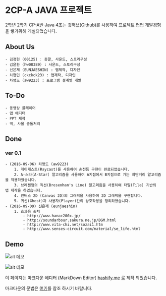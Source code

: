 # 2CP-A JAVA 프로젝트

2학년 2학기 CP-A반 Java 4조는 깃허브(Github)를 사용하여 프로젝트 협업 개발경험을 쌓기위해 개설되었습니다.

## About Us
    - 김정현 (00125) : 총괄, 사운드, 스토리구성
    - 김윤환 (hw00389) : 사운드, 스토리구성
    - 신은재 (EUNJAESHIN) : 맵제작, 디자인
    - 차현민 (ckckck23) : 맵제작, 디자인
    - 차명도 (aw9223) : 프로그램 설계및 개발

## To-Do
    - 동영상 플레이어
    - 맵 에디터
    - PPT 제작
    - 벽, 사물 충돌처리

## Done
### ver 0.1
    - (2016-09-06) 차명도 (aw9223)
        1. 레이캐스트(Raycast)를 사용하여 손전등 구현이 완료되었습니다.
        2. A-스타(A-Star) 알고리즘을 사용하여 A지점에서 B지점으로 가는 최단거리 알고리즘을 적용하였습니다.
        3. 브레젠햄의 직선(Bresenham's Line) 알고리즘을 사용하여 타일(Tile) 기반의 맵 제작을 하였습니다.
        4. 캔버스 2D (Canvas 2D)의 그래픽을 사용하여 2D 그래픽을 구현합니다.
        5. 귀신(Ghost)과 사용자(Player)간의 상호작용을 정리하였습니다.
    - (2016-09-09) 신은재 (eunjaeshin)
        1. 효과음 출처
            - http://www.hanac200x.jp/
            - http://soundarbour.sakura.ne.jp/BGM.html
            - http://www.vita-chi.net/sozai1.htm
            - http://www.senses-circuit.com/material/se_life.html
## Demo

![alt 데모](https://github.com/2016-yeung-jin-cpa/kr.ac.yeungjin.2cpa.java4/blob/master/demo/v0.2.gif?raw=true)

![alt 데모](https://github.com/2016-yeung-jin-cpa/kr.ac.yeungjin.2cpa.java4/blob/master/demo/v0.3.gif?raw=true)

이 페이지는 마크다운 에디터 (MarkDown Editor) [hashify.me](http://hashify.me/) 로 제작 되었습니다.

마크다운의 문법은 [여기](https://namu.wiki/w/%EB%A7%88%ED%81%AC%EB%8B%A4%EC%9A%B4#s-2)를 참조 하시기 바랍니다.


